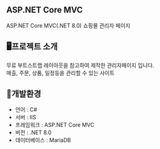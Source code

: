 ## ASP.NET Core MVC 
ASP.NET Core MVC(.NET 8.0) 쇼핑몰 관리자 페이지

<h2>🖥프로젝트 소개</h2>
무료 부트스트랩 레이아웃을 참고하여 제작한 관리자페이지 입니다.<br>
매출, 주문, 상품, 일정등을 관리할 수 있는 사이트

<h2>💾개발환경</h2>
<ul>
  <li>언어 : C# </li>
  <li>서버 : IIS </li>
  <li>프레임워크 : ASP.NET Core MVC </li>
  <li>버전 : .NET 8.0 </li>
  <li>데이터베이스 : MariaDB</li>
</ul>
